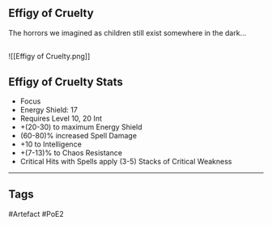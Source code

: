## Effigy of Cruelty
The horrors we imagined as children
still exist somewhere in the dark...
##
![[Effigy of Cruelty.png]]
## Effigy of Cruelty Stats
- Focus
- Energy Shield: 17
- Requires Level 10, 20 Int
- +(20-30) to maximum Energy Shield
- (60-80)% increased Spell Damage
- +10 to Intelligence
- +(7-13)% to Chaos Resistance
- Critical Hits with Spells apply (3-5) Stacks of Critical Weakness


---
## Tags
#Artefact
#PoE2